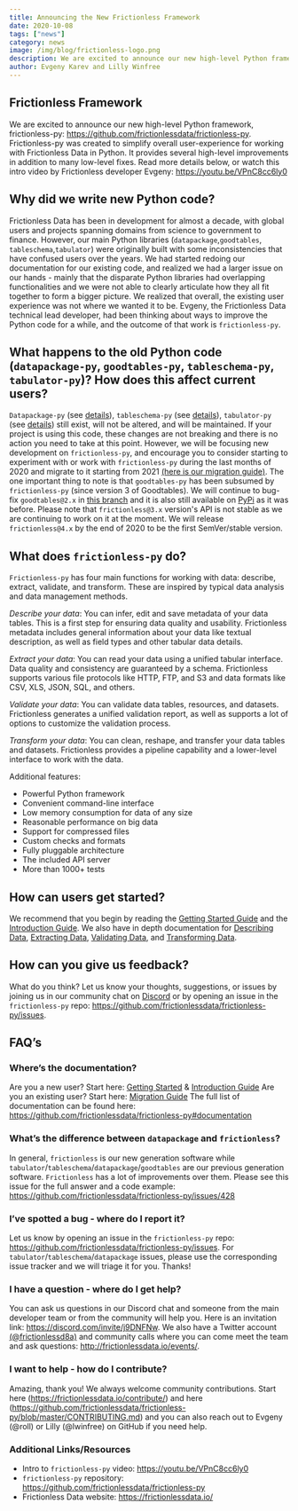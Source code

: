 ```yaml
---
title: Announcing the New Frictionless Framework
date: 2020-10-08
tags: ["news"]
category: news
image: /img/blog/frictionless-logo.png
description: We are excited to announce our new high-level Python framework, frictionless-py. Frictionless-py was created to...
author: Evgeny Karev and Lilly Winfree
---
```

## Frictionless Framework
We are excited to announce our new high-level Python framework, frictionless-py: https://github.com/frictionlessdata/frictionless-py. Frictionless-py was created to simplify overall user-experience for working with Frictionless Data in Python. It provides several high-level improvements in addition to many low-level fixes. Read more details below, or watch this intro video by Frictionless developer Evgeny: https://youtu.be/VPnC8cc6ly0  

## Why did we write new Python code?
Frictionless Data has been in development for almost a decade, with global users and projects spanning domains from science to government to finance. However, our main Python libraries (`datapackage`,`goodtables`, `tableschema`,`tabulator`) were originally built with some inconsistencies that have confused users over the years. We had started redoing our documentation for our existing code, and realized we had a larger issue on our hands - mainly that the disparate Python libraries had overlapping functionalities and we were not able to clearly articulate how they all fit together to form a bigger picture. We realized that overall, the existing user experience was not where we wanted it to be. Evgeny, the Frictionless Data technical lead developer, had been thinking about ways to improve the Python code for a while, and the outcome of that work is `frictionless-py`.

## What happens to the old Python code (`datapackage-py`, `goodtables-py`, `tableschema-py`, `tabulator-py`)? How does this affect current users?
`Datapackage-py` (see [details](https://github.com/frictionlessdata/datapackage-py#datapackage-py)), `tableschema-py` (see [details](https://github.com/frictionlessdata/tableschema-py#tableschema-py)), `tabulator-py` (see [details](https://github.com/frictionlessdata/tabulator-py#tabulator-py)) still exist, will not be altered, and will be maintained. If your project is using this code, these changes are not breaking and there is no action you need to take at this point. However, we will be focusing new development on `frictionless-py`, and encourage you to consider starting to experiment with or work with `frictionless-py` during the last months of 2020 and migrate to it starting from 2021 [(here is our migration guide)](https://github.com/frictionlessdata/frictionless-py/blob/master/docs/target/migration-guide/README.md). The one important thing to note is that `goodtables-py` has been subsumed by `frictionless-py` (since version 3 of Goodtables). We will continue to bug-fix `goodtables@2.x` in [this branch](https://github.com/frictionlessdata/goodtables-py/tree/goodtables) and it is also still available on [PyPi](https://pypi.org/project/goodtables/) as it was before. Please note that `frictionless@3.x` version's API is not stable as we are continuing to work on it at the moment. We will release `frictionless@4.x` by the end of 2020 to be the first SemVer/stable version.

## What does `frictionless-py` do?
`Frictionless-py` has four main functions for working with data: describe, extract, validate, and transform. These are inspired by typical data analysis and data management methods.

*Describe your data*: You can infer, edit and save metadata of your data tables. This is a first step for ensuring data quality and usability. Frictionless metadata includes general information about your data like textual description, as well as field types and other tabular data details.

*Extract your data*: You can read your data using a unified tabular interface. Data quality and consistency are guaranteed by a schema. Frictionless supports various file protocols like HTTP, FTP, and S3 and data formats like CSV, XLS, JSON, SQL, and others.

*Validate your data*: You can validate data tables, resources, and datasets. Frictionless generates a unified validation report, as well as supports a lot of options to customize the validation process.

*Transform your data*: You can clean, reshape, and transfer your data tables and datasets. Frictionless provides a pipeline capability and a lower-level interface to work with the data.

Additional features: 
- Powerful Python framework
- Convenient command-line interface
- Low memory consumption for data of any size
- Reasonable performance on big data
- Support for compressed files
- Custom checks and formats
- Fully pluggable architecture
- The included API server
- More than 1000+ tests

## How can users get started?
We recommend that you begin by reading the [Getting Started Guide](https://colab.research.google.com/drive/1VyDx6C3pxF3Vab8MxH_sI86OTSNmYuDJ) and the [Introduction Guide](https://colab.research.google.com/drive/1HGXJa7BWyEgoGZLkC6tKt2DMqgeHibEY). We also have in depth documentation for [Describing Data](https://colab.research.google.com/drive/1eIq1ZTUntJplRxkGHxmqlxZ0zyXCm0wU), [Extracting Data](https://colab.research.google.com/drive/1is_PcpzFl42aWI2B2tHaBGj3jxsKZ_eZ), [Validating Data](https://colab.research.google.com/drive/1cJSZlG_v6OI3I2FtnXdKOSPjhwZNjMK1), and [Transforming Data](https://colab.research.google.com/drive/1C4dFWDExyxzGIwLUovrDQZghZK4JK2PD).

## How can you give us feedback?
What do you think? Let us know your thoughts, suggestions, or issues by joining us in our community chat on [Discord](https://discord.com/invite/j9DNFNw) or by opening an issue in the `frictionless-py` repo: https://github.com/frictionlessdata/frictionless-py/issues.

## FAQ’s

### Where’s the documentation?
Are you a new user? Start here: [Getting Started](https://github.com/frictionlessdata/frictionless-py/blob/master/docs/target/getting-started/README.md) & [Introduction Guide](https://github.com/frictionlessdata/frictionless-py/blob/master/docs/target/introduction-guide/README.md)
Are you an existing user? Start here: [Migration Guide](https://github.com/frictionlessdata/frictionless-py/blob/master/docs/target/migration-guide/README.md)
The full list of documentation can be found here: https://github.com/frictionlessdata/frictionless-py#documentation 

### What’s the difference between `datapackage` and `frictionless`?
In general, `frictionless` is our new generation software while `tabulator`/`tableschema`/`datapackage`/`goodtables` are our previous generation software. `Frictionless` has a lot of improvements over them. Please see this issue for the full answer and a code example: https://github.com/frictionlessdata/frictionless-py/issues/428

### I’ve spotted a bug - where do I report it?
Let us know by opening an issue in the `frictionless-py` repo: https://github.com/frictionlessdata/frictionless-py/issues. For `tabulator`/`tableschema`/`datapackage` issues, please use the corresponding issue tracker and we will triage it for you. Thanks!

### I have a question - where do I get help?
You can ask us questions in our Discord chat and someone from the main developer team or from the community will help you. Here is an invitation link: https://discord.com/invite/j9DNFNw. We also have a Twitter account [(@frictionlessd8a)](https://twitter.com/frictionlessd8a) and community calls where you can come meet the team and ask questions: http://frictionlessdata.io/events/. 

### I want to help - how do I contribute?
Amazing, thank you! We always welcome community contributions. Start here (https://frictionlessdata.io/contribute/) and here (https://github.com/frictionlessdata/frictionless-py/blob/master/CONTRIBUTING.md) and you can also reach out to Evgeny (@roll) or Lilly (@lwinfree) on GitHub if you need help.

### Additional Links/Resources
- Intro to `frictionless-py` video: https://youtu.be/VPnC8cc6ly0 
- `frictionless-py` repository: https://github.com/frictionlessdata/frictionless-py 
- Frictionless Data website: https://frictionlessdata.io/ 